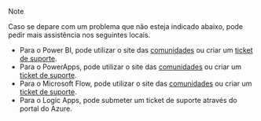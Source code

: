 > [!NOTE]
> Caso se depare com um problema que não esteja indicado abaixo, pode pedir mais assistência nos seguintes locais.
> 
> * Para o Power BI, pode utilizar o site das [comunidades](http://community.powerbi.com/) ou criar um [ticket de suporte](https://powerbi.microsoft.com/support/).
> * Para o PowerApps, pode utilizar o site das [comunidades](https://aka.ms/powerapps-community) ou criar um [ticket de suporte](https://powerapps.microsoft.com/support/).
> * Para o Microsoft Flow, pode utilizar o site das [comunidades](https://go.microsoft.com/fwlink/?LinkID=787467) ou criar um [ticket de suporte](https://go.microsoft.com/fwlink/?LinkID=787479).
> * Para o Logic Apps, pode submeter um ticket de suporte através do portal do Azure.
> 
> 

